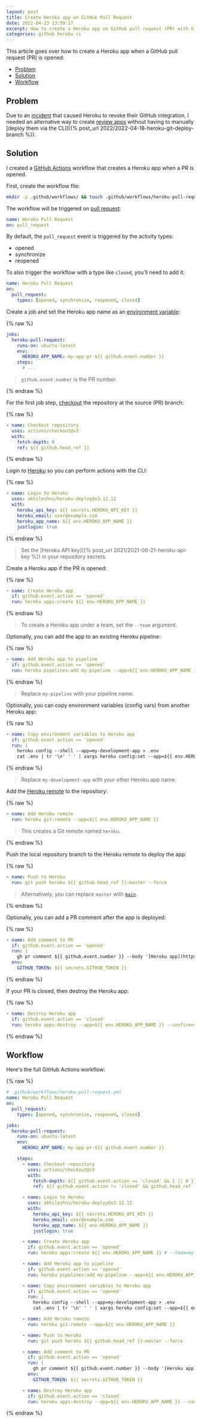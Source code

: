 ```yaml
---
layout: post
title: Create Heroku app on GitHub Pull Request
date: 2022-04-23 13:59:17
excerpt: How to create a Heroku app on GitHub pull request (PR) with GitHub Actions.
categories: github heroku ci
---
```


This article goes over how to create a Heroku app when a GitHub pull request (PR) is opened:

- [Problem](#problem)
- [Solution](#solution)
- [Workflow](#workflow)

## Problem

Due to an [incident](https://status.heroku.com/incidents/2413) that caused Heroku to revoke their GitHub integration, I needed an alternative way to create [review apps](https://devcenter.heroku.com/articles/github-integration-review-apps) without having to manually [deploy them via the CLI]({% post_url 2022/2022-04-18-heroku-git-deploy-branch %}).

## Solution

I created a [GitHub Actions](https://github.com/features/actions) workflow that creates a Heroku app when a PR is opened.

First, create the workflow file:

```sh
mkdir -p .github/workflows/ && touch .github/workflows/heroku-pull-request.yml
```

The workflow will be triggered on [pull request](https://docs.github.com/en/actions/using-workflows/events-that-trigger-workflows#pull_request):

```yml
name: Heroku Pull Request
on: pull_request
```

By default, the `pull_request` event is triggered by the activity types:

- opened
- synchronize
- reopened

To also trigger the workflow with a type like `closed`, you'll need to add it:

```yml
name: Heroku Pull Request
on:
  pull_request:
    types: [opened, synchronize, reopened, closed]
```

Create a job and set the Heroku app name as an [environment variable](https://docs.github.com/en/actions/learn-github-actions/environment-variables):

{% raw %}

```yml
jobs:
  heroku-pull-request:
    runs-on: ubuntu-latest
    env:
      HEROKU_APP_NAME: my-app-pr-${{ github.event.number }}
    steps:
      # ...
```

> `github.event.number` is the PR number.

{% endraw %}

For the first job step, [checkout](https://github.com/actions/checkout) the repository at the source (PR) branch:

{% raw %}

```yml
- name: Checkout repository
  uses: actions/checkout@v3
  with:
    fetch-depth: 0
    ref: ${{ github.head_ref }}
```

{% endraw %}

Login to [Heroku](https://github.com/marketplace/actions/deploy-to-heroku) so you can perform actions with the CLI:

{% raw %}

```yml
- name: Login to Heroku
  uses: akhileshns/heroku-deploy@v3.12.12
  with:
    heroku_api_key: ${{ secrets.HEROKU_API_KEY }}
    heroku_email: user@example.com
    heroku_app_name: ${{ env.HEROKU_APP_NAME }}
    justlogin: true
```

{% endraw %}

> Set the [Heroku API key]({% post_url 2021/2021-06-21-heroku-api-key %}) in your repository secrets.

Create a Heroku app if the PR is opened:

{% raw %}

```yml
- name: Create Heroku app
  if: github.event.action == 'opened'
  run: heroku apps:create ${{ env.HEROKU_APP_NAME }}
```

{% endraw %}

> To create a Heroku app under a team, set the `--team` argument.

Optionally, you can add the app to an existing Heroku pipeline:

{% raw %}

```yml
- name: Add Heroku app to pipeline
  if: github.event.action == 'opened'
  run: heroku pipelines:add my-pipeline --app=${{ env.HEROKU_APP_NAME }} --stage=development
```

{% endraw %}

> Replace `my-pipeline` with your pipeline name.

Optionally, you can copy environment variables (config vars) from another Heroku app:

{% raw %}

```yml
- name: Copy environment variables to Heroku app
  if: github.event.action == 'opened'
  run: |
    heroku config --shell --app=my-development-app > .env
    cat .env | tr '\n' ' ' | xargs heroku config:set --app=${{ env.HEROKU_APP_NAME }}
```

{% endraw %}

> Replace `my-development-app` with your other Heroku app name.

Add the [Heroku remote](https://devcenter.heroku.com/articles/git#for-an-existing-app) to the repository:

{% raw %}

```yml
- name: Add Heroku remote
  run: heroku git:remote --app=${{ env.HEROKU_APP_NAME }}
```

> This creates a Git remote named `heroku`.

{% endraw %}

Push the local repository branch to the Heroku remote to deploy the app:

{% raw %}

```yml
- name: Push to Heroku
  run: git push heroku ${{ github.head_ref }}:master --force
```

> Alternatively, you can replace `master` with [`main`](https://devcenter.heroku.com/changelog-items/1829).

{% endraw %}

Optionally, you can add a PR comment after the app is deployed:

{% raw %}

```yml
- name: Add comment to PR
  if: github.event.action == 'opened'
  run: |
    gh pr comment ${{ github.event.number }} --body '[Heroku app](https://dashboard.heroku.com/apps/${{ env.HEROKU_APP_NAME }}): https://${{ env.HEROKU_APP_NAME }}.herokuapp.com'
  env:
    GITHUB_TOKEN: ${{ secrets.GITHUB_TOKEN }}
```

{% endraw %}

If your PR is closed, then destroy the Heroku app:

{% raw %}

```yml
- name: Destroy Heroku app
  if: github.event.action == 'closed'
  run: heroku apps:destroy --app=${{ env.HEROKU_APP_NAME }} --confirm=${{ env.HEROKU_APP_NAME }}
```

{% endraw %}

## Workflow

Here's the full GitHub Actions workflow:

{% raw %}

```yml
# .github/workflows/heroku-pull-request.yml
name: Heroku Pull Request
on:
  pull_request:
    types: [opened, synchronize, reopened, closed]

jobs:
  heroku-pull-request:
    runs-on: ubuntu-latest
    env:
      HEROKU_APP_NAME: my-app-pr-${{ github.event.number }}

    steps:
      - name: Checkout repository
        uses: actions/checkout@v3
        with:
          fetch-depth: ${{ github.event.action == 'closed' && 1 || 0 }}
          ref: ${{ github.event.action != 'closed' && github.head_ref || '' }}

      - name: Login to Heroku
        uses: akhileshns/heroku-deploy@v3.12.12
        with:
          heroku_api_key: ${{ secrets.HEROKU_API_KEY }}
          heroku_email: user@example.com
          heroku_app_name: ${{ env.HEROKU_APP_NAME }}
          justlogin: true

      - name: Create Heroku app
        if: github.event.action == 'opened'
        run: heroku apps:create ${{ env.HEROKU_APP_NAME }} # --team=my-team

      - name: Add Heroku app to pipeline
        if: github.event.action == 'opened'
        run: heroku pipelines:add my-pipeline --app=${{ env.HEROKU_APP_NAME }} --stage=development

      - name: Copy environment variables to Heroku app
        if: github.event.action == 'opened'
        run: |
          heroku config --shell --app=my-development-app > .env
          cat .env | tr '\n' ' ' | xargs heroku config:set --app=${{ env.HEROKU_APP_NAME }}

      - name: Add Heroku remote
        run: heroku git:remote --app=${{ env.HEROKU_APP_NAME }}

      - name: Push to Heroku
        run: git push heroku ${{ github.head_ref }}:master --force

      - name: Add comment to PR
        if: github.event.action == 'opened'
        run: |
          gh pr comment ${{ github.event.number }} --body '[Heroku app](https://dashboard.heroku.com/apps/${{ env.HEROKU_APP_NAME }}): https://${{ env.HEROKU_APP_NAME }}.herokuapp.com'
        env:
          GITHUB_TOKEN: ${{ secrets.GITHUB_TOKEN }}

      - name: Destroy Heroku app
        if: github.event.action == 'closed'
        run: heroku apps:destroy --app=${{ env.HEROKU_APP_NAME }} --confirm=${{ env.HEROKU_APP_NAME }}
```

{% endraw %}
